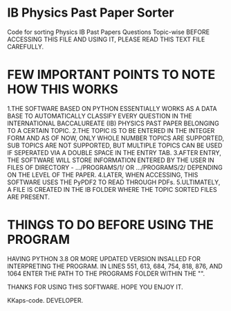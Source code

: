 # IB Physics Past Paper Sorter

Code for sorting Physics IB Past Papers Questions Topic-wise
BEFORE ACCESSING THIS FILE AND USING IT, PLEASE READ THIS TEXT FILE CAREFULLY.

# FEW IMPORTANT POINTS TO NOTE HOW THIS WORKS
1.THE SOFTWARE BASED ON PYTHON ESSENTIALLY WORKS AS A DATA BASE TO AUTOMATICALLY CLASSIFY EVERY QUESTION IN THE INTERNATIONAL BACCALUREATE (IB) PHYSICS PAST PAPER BELONGING TO A CERTAIN TOPIC.
2.THE TOPIC IS TO BE ENTERED IN THE INTEGER FORM AND AS OF NOW, ONLY WHOLE NUMBER TOPICS ARE SUPPORTED, SUB TOPICS ARE NOT SUPPORTED, BUT MULTIPLE TOPICS CAN BE USED IF SEPERATED VIA A DOUBLE SPACE IN THE ENTRY TAB.</n>
3.AFTER ENTRY, THE SOFTWARE WILL STORE INFORMATION ENTERED BY THE USER IN FILES OF DIRECTORY - .../PROGRAMS/1/ OR .../PROGRAMS/2/ DEPENDING ON THE LEVEL OF THE PAPER.
4.LATER, WHEN ACCESSING, THIS SOFTWARE USES THE PyPDF2 TO READ THROUGH PDFs.</n>
5.ULTIMATELY, A FILE IS CREATED IN THE IB FOLDER WHERE THE TOPIC SORTED FILES ARE PRESENT.</n>

# THINGS TO DO BEFORE USING THE PROGRAM
HAVING PYTHON 3.8 OR MORE UPDATED VERSION INSALLED FOR INTERPRETING THE PROGRAM.
IN LINES 551, 613, 684, 754, 818, 876, AND 1064 ENTER THE PATH TO THE PROGRAMS FOLDER WITHIN THE "".

THANKS FOR USING THIS SOFTWARE. HOPE YOU ENJOY IT.

KKaps-code.
DEVELOPER.
